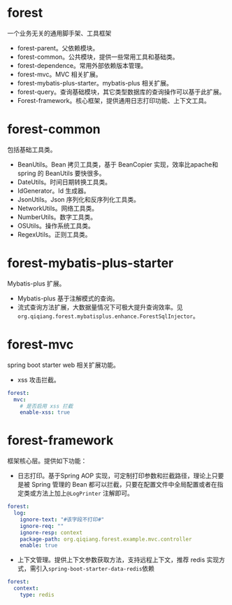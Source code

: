 # forest
一个业务无关的通用脚手架、工具框架

* forest-parent。父依赖模块。
* forest-common。公共模块，提供一些常用工具和基础类。
* forest-dependence。常用外部依赖版本管理。
* forest-mvc。MVC 相关扩展。
* forest-mybatis-plus-starter。mybatis-plus 相关扩展。
* forest-query。查询基础模块，其它类型数据库的查询操作可以基于此扩展。
* Forest-framework。核心框架，提供通用日志打印功能、上下文工具。

# forest-common

包括基础工具类。

* BeanUtils。Bean 拷贝工具类，基于 BeanCopier 实现，效率比apache和spring 的 BeanUtils 要快很多。
* DateUtils。时间日期转换工具类。
* IdGenerator。Id 生成器。
* JsonUtils。Json 序列化和反序列化工具类。
* NetworkUtils。网络工具类。
* NumberUtils。数字工具类。
* OSUtils。操作系统工具类。
* RegexUtils。正则工具类。

# forest-mybatis-plus-starter

Mybatis-plus 扩展。

* Mybatis-plus 基于注解模式的查询。
* 流式查询方法扩展，大数据量情况下可极大提升查询效率。见`org.qiqiang.forest.mybatisplus.enhance.ForestSqlInjector`。

# forest-mvc

spring boot starter web 相关扩展功能。

* xss 攻击拦截。

```yaml
forest:
  mvc:
    # 是否启用 xss 拦截
    enable-xss: true
```



# forest-framework

框架核心层。提供如下功能：

* 日志打印。基于Spring AOP 实现，可定制打印参数和拦截路径，理论上只要是被 Spring 管理的 Bean 都可以拦截，只要在配置文件中全局配置或者在指定类或方法上加上`@LogPrinter` 注解即可。

```yaml
forest:
  log:
    ignore-text: "#该字段不打印#"
    ignore-req: ""
    ignore-resp: context
    package-path: org.qiqiang.forest.example.mvc.controller
    enable: true
```

* 上下文管理。提供上下文参数获取方法，支持远程上下文，推荐 redis 实现方式，需引入`spring-boot-starter-data-redis`依赖

```yaml
forest:
  context:
    type: redis
```

